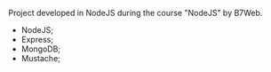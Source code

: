 Project developed in NodeJS during the course "NodeJS" by B7Web.

- NodeJS;
- Express;
- MongoDB;
- Mustache;
